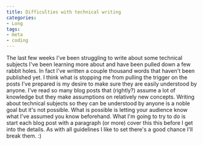 ```yaml
---
title: Difficulties with technical writing
categories:
- Long
tags:
- meta
- coding
---
```


The last few weeks I've been struggling to write about some technical subjects I've been learning more about and have been pulled down a few rabbit holes. In fact I've written a couple thousand words that haven't been published yet. 
I think what is stopping me from pulling the trigger on the posts I've prepared is my desire to make sure they are easily understood by 
anyone. I've read so many blog posts that (rightly?) assume a lot of knowledge but they make assumptions on relatively new concepts. 
Writing about technical subjects so they can be understood by 
anyone is a noble goal but it's not possible. What 
is possible is letting your audience know what I've assumed you know beforehand. 
What I'm going to try to do is start each blog post with a paragraph (or more) cover this this before I get into the details. 
As with all guidelines I like to set there's a good chance I'll break them. :)
